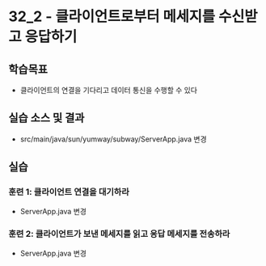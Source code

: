 # 32_2 - 클라이언트로부터 메세지를 수신받고 응답하기

## 학습목표

- 클라이언트의 연결을 기다리고 데이터 통신을 수행할 수 있다

## 실습 소스 및 결과

- src/main/java/sun/yumway/subway/ServerApp.java 변경

## 실습  

### 훈련 1: 클라이언트 연결을 대기하라

- ServerApp.java 변경

### 훈련 2: 클라이언트가 보낸 메세지를 읽고 응답 메세지를 전송하라

- ServerApp.java 변경
